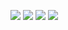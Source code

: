 <p>
  <img src="![Screenshot_20240322_225035](https://github.com/Krupaparmar30/quick_starter_all_tasks/assets/149374671/af6c0feb-a4d3-400a-87a5-b9aa53cd2f59)width=22% height=35%">
 <img src="  ![Screenshot_20240322_225632](https://github.com/Krupaparmar30/quick_starter_all_tasks/assets/149374671/cdfad06d-2136-4a5b-8d5b-9709975f436f)width=22% heigth=35%">
  <img src="![Screenshot_20240322_225752](https://github.com/Krupaparmar30/quick_starter_all_tasks/assets/149374671/0670a6d8-c084-4e83-b7d8-ebbf286c9132)width=22% height=35%">
  <img src="![Screenshot_20240322_225949](https://github.com/Krupaparmar30/quick_starter_all_tasks/assets/149374671/20adc962-1a02-4d72-ae51-c26831dbf918)width=22% height=35%">
  
</p>
